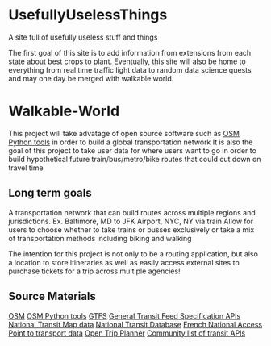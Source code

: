 # UsefullyUselessThings
A site full of usefully useless stuff and things

The first goal of this site is to add information from extensions from each state about best crops to plant. 
Eventually, this site will also be home to everything from real time traffic light data to random data science quests and may one day be merged with walkable world.

# Walkable-World

This project will take advatage of open source software such as [OSM Python tools](https://wiki.openstreetmap.org/wiki/OSMPythonTools) in order to build a global transportation network
It is also the goal of this project to take user data for where users want to go in order to build hypothetical future train/bus/metro/bike routes that could cut down on travel time

## Long term goals

A transportation network that can build routes across multiple regions and jurisdictions. Ex. Baltimore, MD to JFK Airport, NYC, NY via train
Allow for users to choose whether to take trains or busses exclusively or take a mix of transportation methods including biking and walking

The intention for this project is not only to be a routing application, but also a location to store itineraries as well as easily access external sites to purchase tickets for a trip across multiple agencies!

## Source Materials
[OSM](https://www.openstreetmap.org/)
[OSM Python tools](https://wiki.openstreetmap.org/wiki/OSMPythonTools)
[GTFS](https://gtfs.org/)
[General Transit Feed Specification APIs](https://gtfs.org/resources/software-for-creating-apis/)
[National Transit Map data](https://geodata.bts.gov/search?q=NTM)
[National Transit Database](https://www.transit.dot.gov/ntd)
[French National Access Point to transport data](https://transport.data.gouv.fr/)
[Open Trip Planner](https://github.com/opentripplanner/OpenTripPlanner)
[Community list of transit APIs](https://github.com/MobilityData/awesome-transit?tab=readme-ov-file)
